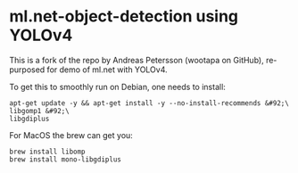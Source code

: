 # ml.net-object-detection using YOLOv4

This is a fork of the repo by Andreas Petersson (wootapa on GitHub), re-purposed for demo of ml.net with YOLOv4.

To get this to smoothly run on Debian, one needs to install:

```
apt-get update -y && apt-get install -y --no-install-recommends &#92;\
libgomp1 &#92;\
libgdiplus
```

For MacOS the brew can get you:
```
brew install libomp
brew install mono-libgdiplus
```